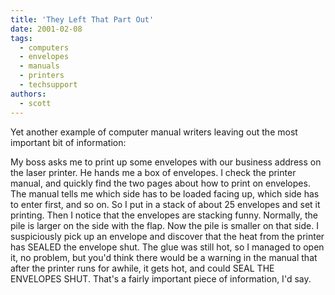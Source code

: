 ```yaml
---
title: 'They Left That Part Out'
date: 2001-02-08
tags:
  - computers
  - envelopes
  - manuals
  - printers
  - techsupport
authors:
  - scott
---
```


Yet another example of computer manual writers leaving out the most important bit of information:

My boss asks me to print up some envelopes with our business address on the laser printer. He hands me a box of envelopes. I check the printer manual, and quickly find the two pages about how to print on envelopes. The manual tells me which side has to be loaded facing up, which side has to enter first, and so on. So I put in a stack of about 25 envelopes and set it printing. Then I notice that the envelopes are stacking funny. Normally, the pile is larger on the side with the flap. Now the pile is smaller on that side. I suspiciously pick up an envelope and discover that the heat from the printer has SEALED the envelope shut. The glue was still hot, so I managed to open it, no problem, but you'd think there would be a warning in the manual that after the printer runs for awhile, it gets hot, and could SEAL THE ENVELOPES SHUT. That's a fairly important piece of information, I'd say.

